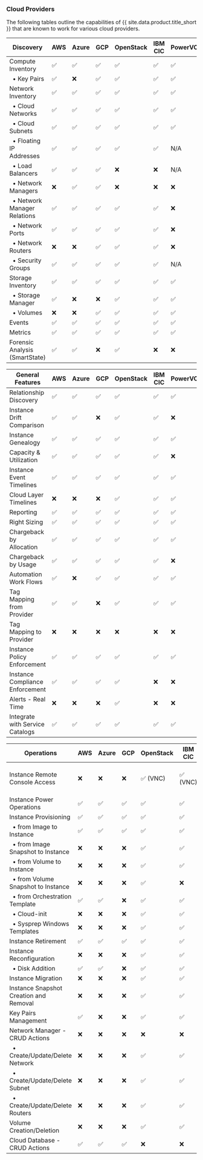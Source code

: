 ### Cloud Providers

The following tables outline the capabilities of {{ site.data.product.title_short }} that are known to work for various cloud providers.

| Discovery                                                    | AWS | Azure | GCP | OpenStack | IBM CIC | PowerVC | PowerVS | IBM VPC | Oracle |
| ------------------------------------------------------------ | --- | ----- | --- | ---------| ------- | ------- | ------- | ------- | ------ |
| Compute Inventory                                            | ✅  | ✅    | ✅  | ✅        | ✅      | ✅      | ✅      | ✅     | ✅    |
|   &nbsp;&nbsp;&bull; Key Pairs                               | ✅  | ❌    | ✅  | ✅        | ✅      | ✅      | ✅      | ✅     | ❌    |
| Network Inventory                                            | ✅  | ✅    | ✅  | ✅        | ✅      | ✅      | ✅      | ✅     | ✅    |
|   &nbsp;&nbsp;&bull; Cloud Networks                          | ✅  | ✅    | ✅  | ✅        | ✅      | ✅      | ✅      | ✅     | ✅    |
|   &nbsp;&nbsp;&bull; Cloud Subnets                           | ✅  | ✅    | ✅  | ✅        | ✅      | ✅      | ✅      | ✅     | ✅    |
|   &nbsp;&nbsp;&bull; Floating IP Addresses                   | ✅  | ✅    | ✅  | ✅        | ✅      | N/A     | N/A     | ✅     | ❌    |
|   &nbsp;&nbsp;&bull; Load Balancers                          | ✅  | ✅    | ✅  | ❌        | ❌      | N/A     | N/A     | ✅     | ❌    |
|   &nbsp;&nbsp;&bull; Network Managers                        | ❌  | ✅    | ✅  | ❌        | ❌      | ❌      | ✅      | ✅     | ✅    |
|   &nbsp;&nbsp;&bull; Network Manager Relations               | ✅  | ✅    | ✅  | ✅        | ✅      | ❌      | ✅      | ✅     | ✅    |
|   &nbsp;&nbsp;&bull; Network Ports                           | ✅  | ✅    | ✅  | ✅        | ✅      | ❌      | ✅      | ✅     | ✅    |
|   &nbsp;&nbsp;&bull; Network Routers                         | ❌  | ❌    | ✅  | ✅        | ✅      | ❌      | ❌      | ✅     | ❌    |
|   &nbsp;&nbsp;&bull; Security Groups                         | ✅  | ✅    | ✅  | ✅        | ✅      | N/A     | N/A     | N/A     | ❌    |
| Storage Inventory                                            | ✅  | ✅    | ✅  | ✅        | ✅      | ✅      | ✅      | ✅     | ✅    |
|   &nbsp;&nbsp;&bull; Storage Manager                         | ✅  | ❌    | ❌  | ✅        | ✅      | ✅      | ✅      | ✅     | ❌    |
|   &nbsp;&nbsp;&bull; Volumes                                 | ❌  | ❌    | ✅  | ✅        | ✅      | ✅      | ✅      | ✅     | ✅    |
| Events                                                       | ✅  | ✅    | ✅  | ✅        | ✅      | ✅      | ❌      | ✅     | ✅    |
| Metrics                                                      | ✅  | ✅    | ✅  | ✅        | ✅      | ✅      | ❌      | ✅     | ✅    |
| Forensic Analysis (SmartState)                               | ✅  | ✅    | ❌  | ✅        | ❌      | ❌      | ❌      | ❌     | ❌    |

| General Features                | AWS | Azure | GCP | OpenStack | IBM CIC | PowerVC              | PowerVS              | IBM VPC              | Oracle |
| ------------------------------- | --- | ----- | --- | --------- | ------- | -------------------- | -------------------- | -------------------- | ------ |
| Relationship Discovery          | ✅  | ✅    | ✅  | ✅        | ✅      | ✅                   | ✅                   | ✅                   | ✅     |
| Instance Drift Comparison       | ✅  | ✅    | ❌  | ✅        | ✅      | ❌                   | ❌                   | ❌                   | ❌     |
| Instance Genealogy              | ✅  | ✅    | ✅  | ✅        | ✅      | ✅                   | ✅                   | ✅                   | ✅     |
| Capacity & Utilization          | ✅  | ✅    | ✅  | ✅        | ✅      | ❌                   | ❌                   | ❌                   | ✅     |
| Instance Event Timelines        | ✅  | ✅    | ✅  | ✅        | ✅      | ✅                   | ❌                   | ✅                   | ✅     |
| Cloud Layer Timelines           | ❌  | ❌    | ❌  | ✅        | ✅      | ✅                   | ❌                   | ❌                   | ❌     |
| Reporting                       | ✅  | ✅    | ✅  | ✅        | ✅      | ✅                   | ✅                   | ✅                   | ✅     |
| Right Sizing                    | ✅  | ✅    | ✅  | ✅        | ✅      | ✅                   | ❌                   | ❌                   | ❌     |
| Chargeback by Allocation        | ✅  | ✅    | ✅  | ✅        | ✅      | ✅                   | ✅                   | ✅                   | ❌     |
| Chargeback by Usage             | ✅  | ✅    | ✅  | ✅        | ✅      | ❌                   | ❌                   | ❌                   | ❌     |
| Automation Work Flows           | ✅  | ❌    | ✅  | ✅        | ✅      | ✅                   | ❌                   | ❌                   | ❌     |
| Tag Mapping from Provider       | ✅  | ✅    | ❌  | ✅        | ✅      | ✅                   | ❌                   | ✅                   | ❌     |
| Tag Mapping to Provider         | ❌  | ❌    | ❌  | ❌        | ❌      | ❌                   | ❌                   | ❌                   | ❌     |
| Instance Policy Enforcement     | ✅  | ✅    | ✅  | ✅        | ✅      | ✅                   | ✅                   | ✅                   | ✅     |
| Instance Compliance Enforcement | ✅  | ✅    | ✅  | ✅        | ❌      | ❌                   | ❌                   | ❌                   | ❌     |
| Alerts - Real Time              | ❌  | ❌    | ❌  | ✅        | ❌      | ❌                   | ❌                   | ❌                   | ❌     |
| Integrate with Service Catalogs | ✅  | ✅    | ✅  | ✅        | ✅      | ✅                   | ✅                   | ✅                   | ✅     |

| Operations                                                   | AWS | Azure | GCP | OpenStack | IBM CIC | PowerVC                          | PowerVS  | IBM VPC | Oracle       |
| ------------------------------------------------------------ | --- | ----- | --- | --------- | -------- | -------------------------------- | -------- | ------- | ------------ |
| Instance Remote Console Access                               | ❌  | ❌    | ❌  | ✅ (VNC)  | ✅ (VNC) | ✅ (NovaLink-managed hosts only) | ❌       | ❌      | ❌           |
| Instance Power Operations                                    | ✅  | ✅    | ✅  | ✅        | ✅       | ✅                               | ✅       | ✅      | ✅           |
| Instance Provisioning                                        | ✅  | ✅    | ✅  | ✅        | ✅       | ✅                               | ✅       | ✅      | ✅           |
|   &nbsp;&nbsp;&bull; from Image to Instance                  | ✅  | ✅    | ✅  | ✅        | ✅       | ✅                               | ✅       | ✅      | ✅           |
|   &nbsp;&nbsp;&bull; from Image Snapshot to Instance         | ❌  | ❌    | ❌  | ✅        | ✅       | ❌                               | ❌       | ❌      | ❌           |
|   &nbsp;&nbsp;&bull; from Volume to Instance                 | ❌  | ❌    | ❌  | ✅        | ✅       | ❌                               | ❌       | ❌      | ❌           |
|   &nbsp;&nbsp;&bull; from Volume Snapshot to Instance        | ❌  | ❌    | ❌  | ✅        | ❌       | ❌                               | ❌       | ❌      | ❌           |
|   &nbsp;&nbsp;&bull; from Orchestration Template             | ✅  | ✅    | ❌  | ✅        | ✅       | ❌                               | ❌       | ❌      | ❌           |
|   &nbsp;&nbsp;&bull; Cloud-init                              | ❌  | ❌    | ❌  | ✅        | ✅       | ✅                               | ✅       | ❌      | ❌           |
|   &nbsp;&nbsp;&bull; Sysprep Windows Templates               | ❌  | ❌    | ❌  | ✅        | ✅       | N/A                              | N/A      | N/A     | ❌           |
| Instance Retirement                                          | ✅  | ✅    | ✅  | ✅        | ✅       | ✅                               | ✅       | ❌      | ✅           |
| Instance Reconfiguration                                     | ❌  | ❌    | ❌  | ✅        | ✅       | ✅                               | ❌       | ❌      | ❌           |
|   &nbsp;&nbsp;&bull; Disk Addition                           | ✅  | ✅    | ❌  | ✅        | ✅       | ❌                               | ✅       | ❌      | ❌           |
| Instance Migration                                           | ❌  | ❌    | ❌  | ✅        | ✅       | ✅                               | N/A      | N/A     | ❌           |
| Instance Snapshot Creation and Removal                       | ❌  | ❌    | ❌  | ✅        | ✅       | ✅                               | ❌       | ❌      | ❌           |
| Key Pairs Management                                         | ✅  | ❌    | ❌  | ✅        | ✅       | ✅                               | ✅       | ❌      | ❌           |
| Network Manager - CRUD Actions                               | ❌  | ❌    | ❌  | ❌        | ❌       | ❌                               | ❌       | ❌      | ❌           |
|   &nbsp;&nbsp;&bull; Create/Update/Delete Network            | ❌  | ❌    | ❌  | ✅        | ✅       | ❌                               | ❌       | ✅      | ❌           |
|   &nbsp;&nbsp;&bull; Create/Update/Delete Subnet             | ❌  | ❌    | ❌  | ✅        | ✅       | ❌                               | ❌       | ✅      | ❌           |
|   &nbsp;&nbsp;&bull; Create/Update/Delete Routers            | ❌  | ❌    | ❌  | ✅        | ✅       | ❌                               | ❌       | ❌      | ❌           |
| Volume Creation/Deletion                                     | ❌  | ❌    | ❌  | ✅        | ✅       | ✅                               | ✅       | ✅      | ❌           |
| Cloud Database - CRUD Actions                                | ✅  | ✅    | ✅  | ❌        | ❌       | ❌                               | ❌       | ✅      | ✅           |
